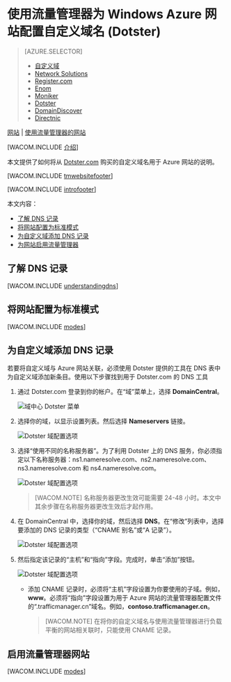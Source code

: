 <properties title="使用流量管理器为 Windows Azure 网站配置自定义域名 (Dotster)" pageTitle="使用流量管理器为 Windows Azure 网站配置自定义域名 (Dotster)" metaKeywords="Windows Azure, Windows Azure Web Sites, Dotster, 流量管理器" description="Learn how to configure an Azure web site that uses 流量管理器 to use a domain name registered with Dotster" services="web-sites" documentationCenter="" authors="larryfr,jroth" />
<tags ms.service="web-sites"
    ms.date="11/15/2014"
    wacn.date="04/11/2015"
    />

# 使用流量管理器为 Windows Azure 网站配置自定义域名 (Dotster)

> [AZURE.SELECTOR]
> - [自定义域](/zh-cn/documentation/articles/web-sites-custom-domain-name)
> - [Network Solutions](/zh-cn/documentation/articles/web-sites-network-solutions-custom-domain-name)
> - [Register.com](/zh-cn/documentation/articles/web-sites-registerdotcom-custom-domain-name)
> - [Enom](/zh-cn/documentation/articles/web-sites-enom-custom-domain-name)
> - [Moniker](/zh-cn/documentation/articles/web-sites-moniker-custom-domain-name)
> - [Dotster](/zh-cn/documentation/articles/web-sites-dotster-custom-domain-name)
> - [DomainDiscover](/zh-cn/documentation/articles/web-sites-domaindiscover-custom-domain-name)
> - [Directnic](/zh-cn/documentation/articles/web-sites-directnic-custom-domain-name)


<div class="dev-center-tutorial-subselector"><a href="/zh-cn/documentation/articles/web-sites-dotster-custom-domain-name/" title="网站">网站</a> | <a href="/zh-cn/documentation/articles/web-sites-dotster-traffic-manager-custom-domain-name/" title="使用流量管理器的网站" class="current">使用流量管理器的网站</a></div>

[WACOM.INCLUDE [介绍][介绍]]

本文提供了如何将从 [Dotster.com][Dotster.com] 购买的自定义域名用于 Azure 网站的说明。

[WACOM.INCLUDE [tmwebsitefooter][tmwebsitefooter]]

[WACOM.INCLUDE [introfooter][introfooter]]

本文内容：

-   [了解 DNS 记录][了解 DNS 记录]
-   [将网站配置为标准模式][将网站配置为标准模式]
-   [为自定义域添加 DNS 记录][为自定义域添加 DNS 记录]
-   [为网站启用流量管理器][为网站启用流量管理器]

## <a name="understanding-records"></a>了解 DNS 记录

[WACOM.INCLUDE [understandingdns][understandingdns]]

## <a name="bkmk_configsharedmode"></a>将网站配置为标准模式

[WACOM.INCLUDE [modes][modes]]

<a name="bkmk_configurecname"></a>

## 为自定义域添加 DNS 记录

</p>
若要将自定义域与 Azure 网站关联，必须使用 Dotster 提供的工具在 DNS 表中为自定义域添加新条目。使用以下步骤找到用于 Dotster.com 的 DNS 工具

1.  通过 Dotster.com 登录到你的帐户。在“域”菜单上，选择 **DomainCentral**。

    ![域中心 Dotster 菜单][域中心 Dotster 菜单]

2.  选择你的域，以显示设置列表。然后选择 **Nameservers** 链接。

    ![Dotster 域配置选项][Dotster 域配置选项]

3.  选择“使用不同的名称服务器”。为了利用 Dotster 上的 DNS 服务，你必须指定以下名称服务器：ns1.nameresolve.com、ns2.nameresolve.com、ns3.nameresolve.com 和 ns4.nameresolve.com。

    ![Dotster 域配置选项][1]

    > [WACOM.NOTE] 名称服务器更改生效可能需要 24-48 小时。本文中其余步骤在名称服务器更改生效后才起作用。

4.  在 DomainCentral 中，选择你的域，然后选择 **DNS**。在“修改”列表中，选择要添加的 DNS 记录的类型（“CNAME 别名”或“A 记录”）。

    ![Dotster 域配置选项][2]

5.  然后指定该记录的“主机”和“指向”字段。完成时，单击“添加”按钮。

    ![Dotster 域配置选项][3]

    -   添加 CNAME 记录时，必须将“主机”字段设置为你要使用的子域。例如，**www**。必须将“指向”字段设置为用于 Azure 网站的流量管理器配置文件的“.trafficmanager.cn”域名。例如，**contoso.trafficmanager.cn**。

        > [WACOM.NOTE] 在将你的自定义域名与使用流量管理器进行负载平衡的网站相关联时，只能使用 CNAME 记录。

## <a name="enabledomain"></a>启用流量管理器网站

[WACOM.INCLUDE [modes][4]]

  [自定义域]: /zh-cn/documentation/articles/web-sites-custom-domain-name "自定义域"
  [Network Solutions]: /zh-cn/documentation/articles/web-sites-network-solutions-custom-domain-name "Network Solutions"
  [Register.com]: /zh-cn/documentation/articles/web-sites-registerdotcom-custom-domain-name "Register.com"
  [Enom]: /zh-cn/documentation/articles/web-sites-enom-custom-domain-name "Enom"
  [Moniker]: /zh-cn/documentation/articles/web-sites-moniker-custom-domain-name "Moniker"
  [Dotster]: /zh-cn/documentation/articles/web-sites-dotster-custom-domain-name "Dotster"
  [DomainDiscover]: /zh-cn/documentation/articles/web-sites-domaindiscover-custom-domain-name "DomainDiscover"
  [Directnic]: /zh-cn/documentation/articles/web-sites-directnic-custom-domain-name "Directnic"
  [网站]: /zh-cn/documentation/articles/web-sites-dotster-custom-domain-name/ "网站"
  [使用流量管理器的网站]: /zh-cn/documentation/articles/web-sites-dotster-traffic-manager-custom-domain-name/ "使用流量管理器的网站"
  [介绍]: ../includes/custom-dns-web-site-intro-traffic-manager.md
  [Dotster.com]: https://dotster.com
  [tmwebsitefooter]: ../includes/custom-dns-web-site-traffic-manager-notes.md
  [introfooter]: ../includes/custom-dns-web-site-intro-notes.md
  [了解 DNS 记录]: #understanding-records
  [将网站配置为标准模式]: #bkmk_configsharedmode
  [为自定义域添加 DNS 记录]: #bkmk_configurecname
  [为网站启用流量管理器]: #enabledomain
  [understandingdns]: ../includes/custom-dns-web-site-understanding-dns-traffic-manager.md
  [modes]: ../includes/custom-dns-web-site-modes-traffic-manager.md
  [域中心 Dotster 菜单]: .\media\web-sites-dotster-custom-domain-name\Dotster_DomainCentralMenu.png
  [Dotster 域配置选项]: .\media\web-sites-dotster-custom-domain-name\Dotster_DomainMenu.png
  [1]: .\media\web-sites-dotster-custom-domain-name\Dotster_Nameservers.png
  [2]: .\media\web-sites-dotster-custom-domain-name\Dotster_DNS.png
  [3]: .\media\web-sites-dotster-custom-domain-name\Dotster_DNS_CNAME_TM.png
  [4]: ../includes/custom-dns-web-site-enable-on-traffic-manager.md
